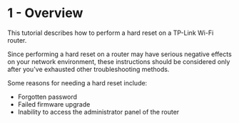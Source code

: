 # 1 - Overview
This tutorial describes how to perform a hard reset on a TP-Link Wi-Fi router. 

Since performing a hard reset on a router may have serious negative effects on your network environment, these instructions should be considered only after you've exhausted other troubleshooting methods. 

Some reasons for needing a hard reset include:

- Forgotten password
- Failed firmware upgrade
- Inability to access the administrator panel of the router
